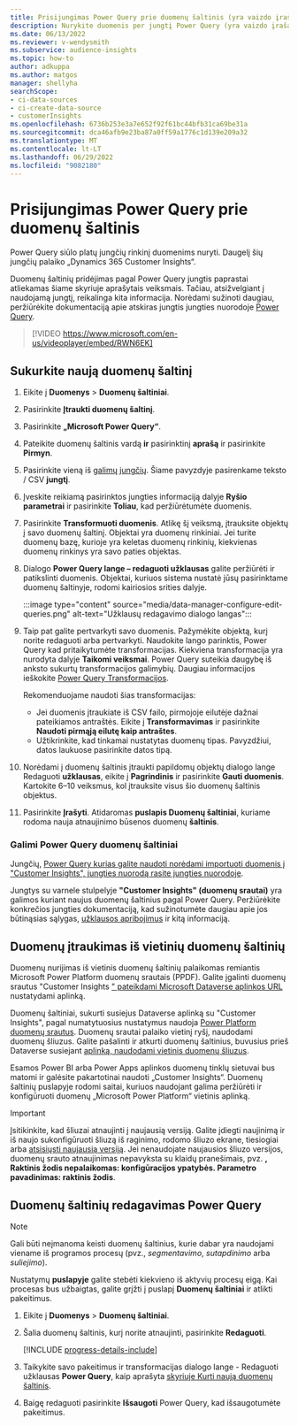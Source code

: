 ```yaml
---
title: Prisijungimas Power Query prie duomenų šaltinis (yra vaizdo įrašas)
description: Nurykite duomenis per jungtį Power Query (yra vaizdo įrašas).
ms.date: 06/13/2022
ms.reviewer: v-wendysmith
ms.subservice: audience-insights
ms.topic: how-to
author: adkuppa
ms.author: matgos
manager: shellyha
searchScope:
- ci-data-sources
- ci-create-data-source
- customerInsights
ms.openlocfilehash: 6736b253e3a7e652f92f61bc44bfb31ca69be31a
ms.sourcegitcommit: dca46afb9e23ba87a0ff59a1776c1d139e209a32
ms.translationtype: MT
ms.contentlocale: lt-LT
ms.lasthandoff: 06/29/2022
ms.locfileid: "9082180"
---
```

# <a name="connect-to-a-power-query-data-source"></a>Prisijungimas Power Query prie duomenų šaltinis

Power Query siūlo platų jungčių rinkinį duomenims nuryti. Daugelį šių jungčių palaiko „Dynamics 365 Customer Insights“.

Duomenų šaltinių pridėjimas pagal Power Query jungtis paprastai atliekamas šiame skyriuje aprašytais veiksmais. Tačiau, atsižvelgiant į naudojamą jungtį, reikalinga kita informacija. Norėdami sužinoti daugiau, peržiūrėkite dokumentaciją apie atskiras jungtis jungties nuorodoje [Power Query](/power-query/connectors/).

> [!VIDEO https://www.microsoft.com/en-us/videoplayer/embed/RWN6EK]

## <a name="create-a-new-data-source"></a>Sukurkite naują duomenų šaltinį

1. Eikite į **Duomenys** > **Duomenų šaltiniai**.

1. Pasirinkite **Įtraukti duomenų šaltinį**.

1. Pasirinkite **„Microsoft Power Query“**.

1. Pateikite duomenų šaltinis vardą **ir** pasirinktinį **aprašą** ir pasirinkite **Pirmyn**.

1. Pasirinkite vieną iš [galimų jungčių](#available-power-query-data-sources). Šiame pavyzdyje pasirenkame teksto / CSV **jungtį**.

1. Įveskite reikiamą pasirinktos jungties informaciją dalyje **Ryšio parametrai** ir pasirinkite **Toliau**, kad peržiūrėtumėte duomenis.

1. Pasirinkite **Transformuoti duomenis**. Atlikę šį veiksmą, įtrauksite objektų į savo duomenų šaltinį. Objektai yra duomenų rinkiniai. Jei turite duomenų bazę, kurioje yra keletas duomenų rinkinių, kiekvienas duomenų rinkinys yra savo paties objektas.

1. Dialogo **Power Query lange – redaguoti užklausas** galite peržiūrėti ir patikslinti duomenis. Objektai, kuriuos sistema nustatė jūsų pasirinktame duomenų šaltinyje, rodomi kairiosios srities dalyje.

   :::image type="content" source="media/data-manager-configure-edit-queries.png" alt-text="Užklausų redagavimo dialogo langas":::

1. Taip pat galite pertvarkyti savo duomenis. Pažymėkite objektą, kurį norite redaguoti arba pertvarkyti. Naudokite lango parinktis, Power Query kad pritaikytumėte transformacijas. Kiekviena transformacija yra nurodyta dalyje **Taikomi veiksmai**. Power Query suteikia daugybę iš anksto sukurtų transformacijos galimybių. Daugiau informacijos ieškokite [Power Query Transformacijos](/power-query/power-query-what-is-power-query#transformations).

   Rekomenduojame naudoti šias transformacijas:

   - Jei duomenis įtraukiate iš CSV failo, pirmojoje eilutėje dažnai pateikiamos antraštės. Eikite į **Transformavimas** ir pasirinkite **Naudoti pirmąją eilutę kaip antraštes**.
   - Užtikrinkite, kad tinkamai nustatytas duomenų tipas. Pavyzdžiui, datos laukuose pasirinkite datos tipą.

1. Norėdami į duomenų šaltinis įtraukti papildomų objektų dialogo lange Redaguoti **užklausas**, eikite į **Pagrindinis** ir pasirinkite **Gauti duomenis**. Kartokite 6–10 veiksmus, kol įtrauksite visus šio duomenų šaltinis objektus.

1. Pasirinkite **Įrašyti**. Atidaromas **puslapis Duomenų šaltiniai**, kuriame rodoma nauja atnaujinimo būsenos duomenų **šaltinis**.

### <a name="available-power-query-data-sources"></a>Galimi Power Query duomenų šaltiniai

Jungčių, [Power Query kurias galite naudoti norėdami importuoti duomenis į "Customer Insights", jungties nuorodą rasite jungties nuorodoje](/power-query/connectors/).

Jungtys su varnele stulpelyje **"Customer Insights" (duomenų srautai)** yra galimos kuriant naujus duomenų šaltinius pagal Power Query. Peržiūrėkite konkrečios jungties dokumentaciją, kad sužinotumėte daugiau apie jos būtinąsias sąlygas, [užklausos apribojimus](/power-query/power-query-online-limits) ir kitą informaciją.

## <a name="add-data-from-on-premises-data-sources"></a>Duomenų įtraukimas iš vietinių duomenų šaltinių

Duomenų nurijimas iš vietinis duomenų šaltinių palaikomas remiantis Microsoft Power Platform duomenų srautais (PPDF). Galite įgalinti duomenų srautus "Customer Insights [" pateikdami Microsoft Dataverse aplinkos URL](create-environment.md) nustatydami aplinką.

Duomenų šaltiniai, sukurti susiejus Dataverse aplinką su "Customer Insights", pagal numatytuosius nustatymus naudoja [Power Platform duomenų srautus](/power-query/dataflows/overview-dataflows-across-power-platform-dynamics-365). Duomenų srautai palaiko vietinį ryšį, naudodami duomenų šliuzus. Galite pašalinti ir atkurti duomenų šaltinius, buvusius prieš Dataverse susiejant [aplinką, naudodami vietinis duomenų šliuzus](/data-integration/gateway/service-gateway-app).

Esamos Power BI arba Power Apps aplinkos duomenų tinklų sietuvai bus matomi ir galėsite pakartotinai naudoti „Customer Insights“. Duomenų šaltinių puslapyje rodomi saitai, kuriuos naudojant galima peržiūrėti ir konfigūruoti duomenų „Microsoft Power Platform“ vietinis aplinką.

> [!IMPORTANT]
> Įsitikinkite, kad šliuzai atnaujinti į naujausią versiją. Galite įdiegti naujinimą ir iš naujo sukonfigūruoti šliuzą iš raginimo, rodomo šliuzo ekrane, tiesiogiai arba [atsisiųsti naujausią versiją](https://powerapps.microsoft.com/downloads/). Jei nenaudojate naujausios šliuzo versijos, duomenų srauto atnaujinimas nepavyksta su klaidų pranešimais, pvz. **, Raktinis žodis nepalaikomas: konfigūracijos ypatybės. Parametro pavadinimas: raktinis žodis**.

## <a name="edit-power-query-data-sources"></a>Duomenų šaltinių redagavimas Power Query

> [!NOTE]
> Gali būti neįmanoma keisti duomenų šaltinius, kurie dabar yra naudojami viename iš programos procesų (pvz., *segmentavimo*, *sutapdinimo* arba *suliejimo*).
>
> Nustatymų **puslapyje** galite stebėti kiekvieno iš aktyvių procesų eigą. Kai procesas bus užbaigtas, galite grįžti į puslapį **Duomenų šaltiniai** ir atlikti pakeitimus.

1. Eikite į **Duomenys** > **Duomenų šaltiniai**.

1. Šalia duomenų šaltinis, kurį norite atnaujinti, pasirinkite **Redaguoti**.

   [!INCLUDE [progress-details-include](includes/progress-details-pane.md)]

1. Taikykite savo pakeitimus ir transformacijas dialogo lange - Redaguoti užklausas **Power Query**, kaip aprašyta [skyriuje Kurti naują duomenų šaltinis](#create-a-new-data-source).

1. Baigę redaguoti pasirinkite **Išsaugoti** Power Query, kad išsaugotumėte pakeitimus.
